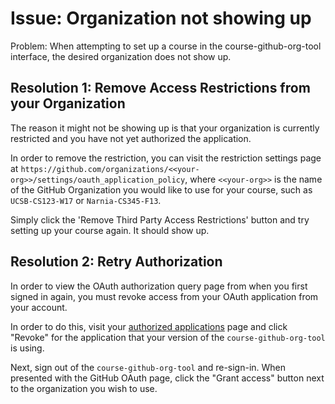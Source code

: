 # Issue: Organization not showing up

Problem: When attempting to set up a course in the course-github-org-tool interface, the desired organization does not show up.

## Resolution 1: Remove Access Restrictions from your Organization

The reason it might not be showing up is that your organization is currently restricted and you have not yet authorized the application. 

In order to remove the restriction, you can visit the restriction settings page at `https://github.com/organizations/<<your-org>>/settings/oauth_application_policy`, where `<<your-org>>` is the name of the GitHub Organization you would like to use for your course, such as `UCSB-CS123-W17` or `Narnia-CS345-F13`.

Simply click the 'Remove Third Party Access Restrictions' button and try setting up your course again. It should show up.

## Resolution 2: Retry Authorization

In order to view the OAuth authorization query page from when you first signed in again, you must revoke access from your OAuth application from your account. 

In order to do this, visit your [authorized applications](https://github.com/settings/applications) page and click "Revoke" for the application that your version of the `course-github-org-tool` is using.

Next, sign out of the `course-github-org-tool` and re-sign-in. When presented with the GitHub OAuth page, click the "Grant access" button next to the organization you wish to use. 
